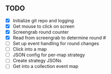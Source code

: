 ## TODO

- [x] Initialize git repo and logging
- [x] Get mouse to click on screen
- [x] Screengrab round counter
- [x] Read from screengrab to determine round #
- [ ] Set up event handling for round changes
- [ ] Click into a map
- [ ] JSON config for per-map strategy
- [ ] Create strategy JSONs
- [ ] Get into a collection event map
